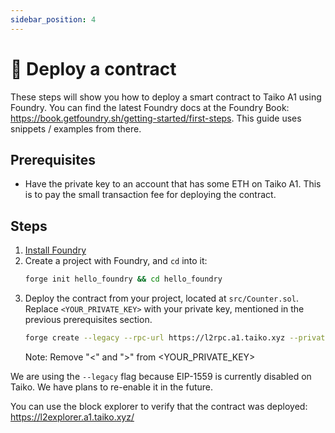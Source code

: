 ```yaml
---
sidebar_position: 4
---
```


# 🚀 Deploy a contract

These steps will show you how to deploy a smart contract to Taiko A1 using Foundry. You can find the latest Foundry docs at the Foundry Book: https://book.getfoundry.sh/getting-started/first-steps. This guide uses snippets / examples from there.

## Prerequisites

- Have the private key to an account that has some ETH on Taiko A1. This is to pay the small transaction fee for deploying the contract.

## Steps

1. [Install Foundry](https://book.getfoundry.sh/getting-started/installation)
2. Create a project with Foundry, and `cd` into it:
   ```sh
   forge init hello_foundry && cd hello_foundry
   ```
3. Deploy the contract from your project, located at `src/Counter.sol`. Replace `<YOUR_PRIVATE_KEY>` with your private key, mentioned in the previous prerequisites section.
   ```sh
   forge create --legacy --rpc-url https://l2rpc.a1.taiko.xyz --private-key <YOUR_PRIVATE_KEY> src/Counter.sol:Counter
   ```
   Note: Remove "<" and ">" from <YOUR_PRIVATE_KEY>

We are using the `--legacy` flag because EIP-1559 is currently disabled on Taiko. We have plans to re-enable it in the future.

You can use the block explorer to verify that the contract was deployed: https://l2explorer.a1.taiko.xyz/
